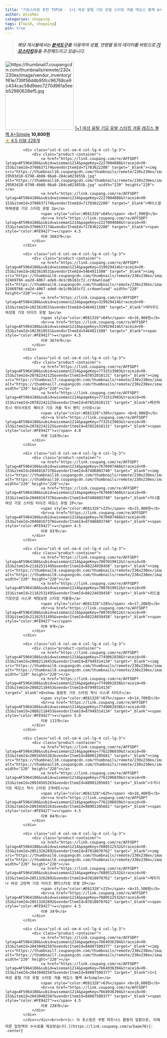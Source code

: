 ```yaml
---
title: "기모스타킹 추천 TOP10 - 1+1 여성 융털 기모 유발 스타킹 겨울 레깅스 블랙 A+Simple"
author: WiseMan
categories: shopping
tags: [Top10, shopping]
pin: true
---
```


> ##### 해당 게시물에서는 [**분석도구**](https://itemscout.io/)를 이용하여 **성별**, **연령별** 등의 데이터를 바탕으로 [**기모스타킹**](https://link.coupang.com/a/baae76)들을 추천해드리고 있습니다.
<div class="container"><div class="row">
            <div class="col-6 col-sm-4 col-lg-4 col-lg-3">
                <div class="product-container">
                    <a href="https://link.coupang.com/re/AFFSDP?lptag=AF5964186&subid=wiseman1214&pageKey=7664936394&traceid=V0-153&itemId=20430482587&vendorItemId=84087500377" target="_blank"><img src="https://thumbnail7.coupangcdn.com/thumbnails/remote/230x230ex/image/vendor_inventory/f61e/739f56d4b95fcc96768ce9c434cac58d9eec7270d961a5eeb52980628ef5.jpg" alt="https://thumbnail7.coupangcdn.com/thumbnails/remote/230x230ex/image/vendor_inventory/f61e/739f56d4b95fcc96768ce9c434cac58d9eec7270d961a5eeb52980628ef5.jpg" width="220" height="220"></a>
                    <a href="https://link.coupang.com/re/AFFSDP?lptag=AF5964186&subid=wiseman1214&pageKey=7664936394&traceid=V0-153&itemId=20430482587&vendorItemId=84087500377" target="_blank">1+1 여성 융털 기모 유발 스타킹 겨울 레깅스 블랙 A+Simple</a>
                    <span style="color:#E61328"></span> <b>10,800원</b>
                    <br><a href="https://link.coupang.com/re/AFFSDP?lptag=AF5964186&subid=wiseman1214&pageKey=7664936394&traceid=V0-153&itemId=20430482587&vendorItemId=84087500377" target="_blank"><span style="color:#FE9427">★</span> 4.5
                    리뷰 228개</a>
                </div>
            </div>
            
            <div class="col-6 col-sm-4 col-lg-4 col-lg-3">
                <div class="product-container">
                    <a href="https://link.coupang.com/re/AFFSDP?lptag=AF5964186&subid=wiseman1214&pageKey=2227004088&traceid=V0-153&itemId=3798637174&vendorItemId=71783622208" target="_blank"><img src="https://thumbnail10.coupangcdn.com/thumbnails/remote/230x230ex/image/retail/images/4195200643417957-29503d18-6798-4b08-96a8-284ca023855b.jpg" alt="https://thumbnail10.coupangcdn.com/thumbnails/remote/230x230ex/image/retail/images/4195200643417957-29503d18-6798-4b08-96a8-284ca023855b.jpg" width="220" height="220"></a>
                    <a href="https://link.coupang.com/re/AFFSDP?lptag=AF5964186&subid=wiseman1214&pageKey=2227004088&traceid=V0-153&itemId=3798637174&vendorItemId=71783622208" target="_blank">베이스알파에센셜 기모 스타킹 유발 2p</a>
                    <span style="color:#E61328">64%</span> <b>7,990원</b>
                    <br><a href="https://link.coupang.com/re/AFFSDP?lptag=AF5964186&subid=wiseman1214&pageKey=2227004088&traceid=V0-153&itemId=3798637174&vendorItemId=71783622208" target="_blank"><span style="color:#FE9427">★</span> 4.5
                    리뷰 3663개</a>
                </div>
            </div>
            
            <div class="col-6 col-sm-4 col-lg-4 col-lg-3">
                <div class="product-container">
                    <a href="https://link.coupang.com/re/AFFSDP?lptag=AF5964186&subid=wiseman1214&pageKey=319929414&traceid=V0-153&itemId=1023610531&vendorItemId=5464811508" target="_blank"><img src="https://thumbnail6.coupangcdn.com/thumbnails/remote/230x230ex/image/retail/images/3060156060137759-32469766-ea2d-4067-ade6-de1c9b163cf2.crdownload" alt="https://thumbnail6.coupangcdn.com/thumbnails/remote/230x230ex/image/retail/images/3060156060137759-32469766-ea2d-4067-ade6-de1c9b163cf2.crdownload" width="220" height="220"></a>
                    <a href="https://link.coupang.com/re/AFFSDP?lptag=AF5964186&subid=wiseman1214&pageKey=319929414&traceid=V0-153&itemId=1023610531&vendorItemId=5464811508" target="_blank">테라우드 여성용 기모 타이즈 유발 3p</a>
                    <span style="color:#E61328">64%</span> <b>16,900원</b>
                    <br><a href="https://link.coupang.com/re/AFFSDP?lptag=AF5964186&subid=wiseman1214&pageKey=319929414&traceid=V0-153&itemId=1023610531&vendorItemId=5464811508" target="_blank"><span style="color:#FE9427">★</span> 4.5
                    리뷰 3674개</a>
                </div>
            </div>
            
            <div class="col-6 col-sm-4 col-lg-4 col-lg-3">
                <div class="product-container">
                    <a href="https://link.coupang.com/re/AFFSDP?lptag=AF5964186&subid=wiseman1214&pageKey=7732513903&traceid=V0-153&itemId=20782242125&vendorItemId=87852018131" target="_blank"><img src="https://thumbnail7.coupangcdn.com/thumbnails/remote/230x230ex/image/vendor_inventory/dab4/1ccfc43d6e1900bc558aad819c767aa8d48704c79aef9c816a62e6a644b8.jpg" alt="https://thumbnail7.coupangcdn.com/thumbnails/remote/230x230ex/image/vendor_inventory/dab4/1ccfc43d6e1900bc558aad819c767aa8d48704c79aef9c816a62e6a644b8.jpg" width="220" height="220"></a>
                    <a href="https://link.coupang.com/re/AFFSDP?lptag=AF5964186&subid=wiseman1214&pageKey=7732513903&traceid=V0-153&itemId=20782242125&vendorItemId=87852018131" target="_blank">패션파트너 하이서포트 페이크 기모 겨울 착시 팬티 스타킹</a>
                    <span style="color:#E61328">30%</span> <b>9,900원</b>
                    <br><a href="https://link.coupang.com/re/AFFSDP?lptag=AF5964186&subid=wiseman1214&pageKey=7732513903&traceid=V0-153&itemId=20782242125&vendorItemId=87852018131" target="_blank"><span style="color:#FE9427">★</span> 4.0
                    리뷰 116개</a>
                </div>
            </div>
            
            <div class="col-6 col-sm-4 col-lg-4 col-lg-3">
                <div class="product-container">
                    <a href="https://link.coupang.com/re/AFFSDP?lptag=AF5964186&subid=wiseman1214&pageKey=7670407468&traceid=V0-153&itemId=20460167376&vendorItemId=87486803740" target="_blank"><img src="https://thumbnail10.coupangcdn.com/thumbnails/remote/230x230ex/image/vendor_inventory/48fa/b57314a21b183fb89b70f78f5feb27a53c20c19efa592e09c2ce12d80ac0.jpg" alt="https://thumbnail10.coupangcdn.com/thumbnails/remote/230x230ex/image/vendor_inventory/48fa/b57314a21b183fb89b70f78f5feb27a53c20c19efa592e09c2ce12d80ac0.jpg" width="220" height="220"></a>
                    <a href="https://link.coupang.com/re/AFFSDP?lptag=AF5964186&subid=wiseman1214&pageKey=7670407468&traceid=V0-153&itemId=20460167376&vendorItemId=87486803740" target="_blank">지나홈 여성 기모 스타킹 타이즈 레깅스 유발 2P</a>
                    <span style="color:#E61328">22%</span> <b>15,900원</b>
                    <br><a href="https://link.coupang.com/re/AFFSDP?lptag=AF5964186&subid=wiseman1214&pageKey=7670407468&traceid=V0-153&itemId=20460167376&vendorItemId=87486803740" target="_blank"><span style="color:#FE9427">★</span> 4.5
                    리뷰 93개</a>
                </div>
            </div>
            
            <div class="col-6 col-sm-4 col-lg-4 col-lg-3">
                <div class="product-container">
                    <a href="https://link.coupang.com/re/AFFSDP?lptag=AF5964186&subid=wiseman1214&pageKey=7807019012&traceid=V0-153&itemId=21162531495&vendorItemId=88224038458" target="_blank"><img src="https://thumbnail8.coupangcdn.com/thumbnails/remote/230x230ex/image/vendor_inventory/d778/b35a07ffc73546b4a02f7c0994de2b032f3c152f2dd754a2c3b1aaa7bb88.jpg" alt="https://thumbnail8.coupangcdn.com/thumbnails/remote/230x230ex/image/vendor_inventory/d778/b35a07ffc73546b4a02f7c0994de2b032f3c152f2dd754a2c3b1aaa7bb88.jpg" width="220" height="220"></a>
                    <a href="https://link.coupang.com/re/AFFSDP?lptag=AF5964186&subid=wiseman1214&pageKey=7807019012&traceid=V0-153&itemId=21162531495&vendorItemId=88224038458" target="_blank">위드솔 기모안감 시스루 체형보정 스타킹 겨울용</a>
                    <span style="color:#E61328">28%</span> <b>17,200원</b>
                    <br><a href="https://link.coupang.com/re/AFFSDP?lptag=AF5964186&subid=wiseman1214&pageKey=7807019012&traceid=V0-153&itemId=21162531495&vendorItemId=88224038458" target="_blank"><span style="color:#FE9427">★</span> 
                    리뷰 0개</a>
                </div>
            </div>
            
            <div class="col-6 col-sm-4 col-lg-4 col-lg-3">
                <div class="product-container">
                    <a href="https://link.coupang.com/re/AFFSDP?lptag=AF5964186&subid=wiseman1214&pageKey=7749062838&traceid=V0-153&itemId=20882118453&vendorItemId=87949314134" target="_blank"><img src="https://thumbnail8.coupangcdn.com/thumbnails/remote/230x230ex/image/vendor_inventory/a86e/8466de214a189487d9cc10e2f645373ad3c97fee64d3b354dc693d639394.png" alt="https://thumbnail8.coupangcdn.com/thumbnails/remote/230x230ex/image/vendor_inventory/a86e/8466de214a189487d9cc10e2f645373ad3c97fee64d3b354dc693d639394.png" width="220" height="220"></a>
                    <a href="https://link.coupang.com/re/AFFSDP?lptag=AF5964186&subid=wiseman1214&pageKey=7749062838&traceid=V0-153&itemId=20882118453&vendorItemId=87949314134" target="_blank">Onshow 슬림핏 기모 스타킹 착시 시스루 타이즈</a>
                    <span style="color:#E61328">67%</span> <b>14,700원</b>
                    <br><a href="https://link.coupang.com/re/AFFSDP?lptag=AF5964186&subid=wiseman1214&pageKey=7749062838&traceid=V0-153&itemId=20882118453&vendorItemId=87949314134" target="_blank"><span style="color:#FE9427">★</span> 5.0
                    리뷰 113개</a>
                </div>
            </div>
            
            <div class="col-6 col-sm-4 col-lg-4 col-lg-3">
                <div class="product-container">
                    <a href="https://link.coupang.com/re/AFFSDP?lptag=AF5964186&subid=wiseman1214&pageKey=7762206039&traceid=V0-153&itemId=20934565263&vendorItemId=88001205681" target="_blank"><img src="https://thumbnail10.coupangcdn.com/thumbnails/remote/230x230ex/image/vendor_inventory/e246/75ffffe0d455072632afa3fad08386cabd104b45f6205d37c0e5f60e787a.jpg" alt="https://thumbnail10.coupangcdn.com/thumbnails/remote/230x230ex/image/vendor_inventory/e246/75ffffe0d455072632afa3fad08386cabd104b45f6205d37c0e5f60e787a.jpg" width="220" height="220"></a>
                    <a href="https://link.coupang.com/re/AFFSDP?lptag=AF5964186&subid=wiseman1214&pageKey=7762206039&traceid=V0-153&itemId=20934565263&vendorItemId=88001205681" target="_blank">수지나 기모 레깅스 착시 스타킹 2개세트</a>
                    <span style="color:#E61328">62%</span> <b>18,400원</b>
                    <br><a href="https://link.coupang.com/re/AFFSDP?lptag=AF5964186&subid=wiseman1214&pageKey=7762206039&traceid=V0-153&itemId=20934565263&vendorItemId=88001205681" target="_blank"><span style="color:#FE9427">★</span> 4.5
                    리뷰 84개</a>
                </div>
            </div>
            
            <div class="col-6 col-sm-4 col-lg-4 col-lg-3">
                <div class="product-container">
                    <a href="https://link.coupang.com/re/AFFSDP?lptag=AF5964186&subid=wiseman1214&pageKey=7680512532&traceid=V0-153&itemId=20513262892&vendorItemId=87818070762" target="_blank"><img src="https://thumbnail6.coupangcdn.com/thumbnails/remote/230x230ex/image/vendor_inventory/a115/7cd7de80aead54a4e30f73a5baac3e82026e06728ff85088f464040e9bca.jpg" alt="https://thumbnail6.coupangcdn.com/thumbnails/remote/230x230ex/image/vendor_inventory/a115/7cd7de80aead54a4e30f73a5baac3e82026e06728ff85088f464040e9bca.jpg" width="220" height="220"></a>
                    <a href="https://link.coupang.com/re/AFFSDP?lptag=AF5964186&subid=wiseman1214&pageKey=7680512532&traceid=V0-153&itemId=20513262892&vendorItemId=87818070762" target="_blank">제이지나 여성 고탄력 기모 타이즈 팬티스타킹 유발 2P</a>
                    <span style="color:#E61328">22%</span> <b>15,500원</b>
                    <br><a href="https://link.coupang.com/re/AFFSDP?lptag=AF5964186&subid=wiseman1214&pageKey=7680512532&traceid=V0-153&itemId=20513262892&vendorItemId=87818070762" target="_blank"><span style="color:#FE9427">★</span> 4.5
                    리뷰 34개</a>
                </div>
            </div>
            
            <div class="col-6 col-sm-4 col-lg-4 col-lg-3">
                <div class="product-container">
                    <a href="https://link.coupang.com/re/AFFSDP?lptag=AF5964186&subid=wiseman1214&pageKey=7664936394&traceid=V0-153&itemId=20430482587&vendorItemId=84087500377" target="_blank"><img src="https://thumbnail7.coupangcdn.com/thumbnails/remote/230x230ex/image/vendor_inventory/f61e/739f56d4b95fcc96768ce9c434cac58d9eec7270d961a5eeb52980628ef5.jpg" alt="https://thumbnail7.coupangcdn.com/thumbnails/remote/230x230ex/image/vendor_inventory/f61e/739f56d4b95fcc96768ce9c434cac58d9eec7270d961a5eeb52980628ef5.jpg" width="220" height="220"></a>
                    <a href="https://link.coupang.com/re/AFFSDP?lptag=AF5964186&subid=wiseman1214&pageKey=7664936394&traceid=V0-153&itemId=20430482587&vendorItemId=84087500377" target="_blank">1+1 여성 융털 기모 유발 스타킹 겨울 레깅스 블랙 A+Simple</a>
                    <span style="color:#E61328">63%</span> <b>10,800원</b>
                    <br><a href="https://link.coupang.com/re/AFFSDP?lptag=AF5964186&subid=wiseman1214&pageKey=7664936394&traceid=V0-153&itemId=20430482587&vendorItemId=84087500377" target="_blank"><span style="color:#FE9427">★</span> 4.5
                    리뷰 228개</a>
                </div>
            </div>
            </div></div><br><br>[👉 이 포스팅은 쿠팡 파트너스 활동의 일환으로, 이에 따른 일정액의 수수료를 제공받습니다.](https://link.coupang.com/a/baae76){: .center}